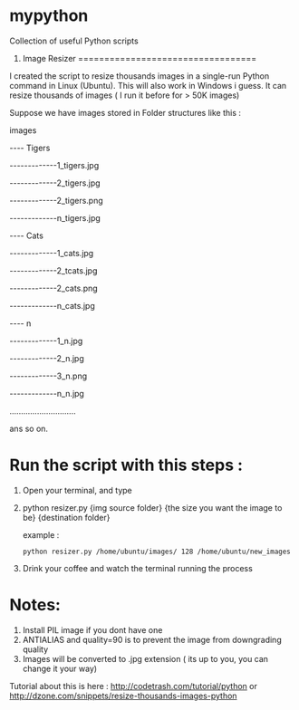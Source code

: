 mypython
========

Collection of useful Python scripts

1. Image Resizer
==================================

I created the script to resize thousands images in a single-run Python command in Linux (Ubuntu). This will also work in Windows i guess. It can resize thousands of images ( I run it before for > 50K images)

Suppose we have images stored in Folder structures like this : 

images

----  Tigers

-------------1_tigers.jpg

-------------2_tigers.jpg

-------------2_tigers.png

-------------n_tigers.jpg

---- Cats

-------------1_cats.jpg

-------------2_tcats.jpg

-------------2_cats.png

-------------n_cats.jpg

---- n

-------------1_n.jpg

-------------2_n.jpg

-------------3_n.png

-------------n_n.jpg

.............................

ans so on. 

Run the script with this steps : 
================================

1. Open your terminal, and type

2. python resizer.py {img source folder} {the size you want the image to be} {destination folder}

   example : 

       python resizer.py /home/ubuntu/images/ 128 /home/ubuntu/new_images

3. Drink your coffee and watch the terminal running the process 


Notes: 
=============================
1. Install PIL image if you dont have one
2. ANTIALIAS and quality=90 is to prevent the image from downgrading quality 
3. Images will be converted to .jpg extension ( its up to you, you can change it your way)


Tutorial about this is here : http://codetrash.com/tutorial/python or http://dzone.com/snippets/resize-thousands-images-python
